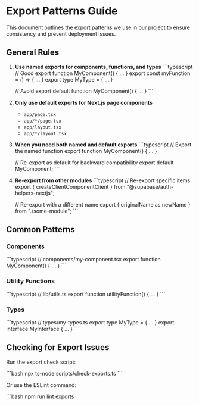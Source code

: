 # Export Patterns Guide

This document outlines the export patterns we use in our project to ensure consistency and prevent deployment issues.

## General Rules

1. **Use named exports for components, functions, and types**
   \`\`\`typescript
   // Good
   export function MyComponent() { ... }
   export const myFunction = () => { ... }
   export type MyType = { ... }
   
   // Avoid
   export default function MyComponent() { ... }
   \`\`\`

2. **Only use default exports for Next.js page components**
   - `app/page.tsx`
   - `app/*/page.tsx`
   - `app/layout.tsx`
   - `app/*/layout.tsx`

3. **When you need both named and default exports**
   \`\`\`typescript
   // Export the named function
   export function MyComponent() { ... }
   
   // Re-export as default for backward compatibility
   export default MyComponent;
   \`\`\`

4. **Re-export from other modules**
   \`\`\`typescript
   // Re-export specific items
   export { createClientComponentClient } from "@supabase/auth-helpers-nextjs";
   
   // Re-export with a different name
   export { originalName as newName } from "./some-module";
   \`\`\`

## Common Patterns

### Components

\`\`\`typescript
// components/my-component.tsx
export function MyComponent() { ... }
\`\`\`

### Utility Functions

\`\`\`typescript
// lib/utils.ts
export function utilityFunction() { ... }
\`\`\`

### Types

\`\`\`typescript
// types/my-types.ts
export type MyType = { ... }
export interface MyInterface { ... }
\`\`\`

## Checking for Export Issues

Run the export check script:

\`\`\`bash
npx ts-node scripts/check-exports.ts
\`\`\`

Or use the ESLint command:

\`\`\`bash
npm run lint:exports
